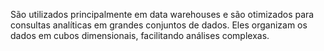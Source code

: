 São utilizados principalmente em data warehouses e são otimizados para consultas analíticas em grandes conjuntos de dados. Eles organizam os dados em cubos dimensionais, facilitando análises complexas. 